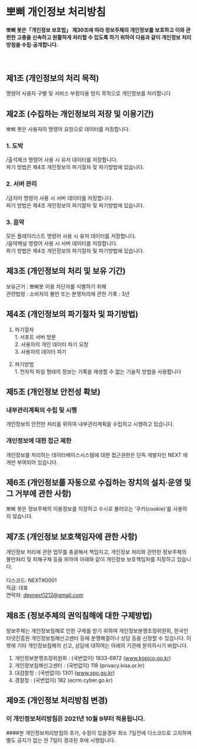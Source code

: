 # 뽀삐 개인정보 처리방침
#### 뽀삐 봇은「개인정보 보호법」 제30조에 따라 정보주체의 개인정보를 보호하고 이와 관련한 고충을 신속하고 원활하게 처리할 수 있도록 하기 위하여 다음과 같이 개인정보 처리방침을 수립·공개합니다.

</br>

## 제1조 (개인정보의 처리 목적)
명령어 사용자 구별 및 서비스 부정이용 방지 목적으로 개인정보를 처리합니다


## 제2조 (수집하는 개인정보의 저장 및 이용기간)
뽀삐 봇은 사용자의 명령어 요청으로 데이터를 저장합니다.

### 1. 도박 
/출석체크 명령어 사용 시 유저 데이터를 저장합니다.</br>파기 방법은 제4조 개인정보의 파기절차 및 파기방법에 있습니다.

### 2. 서버 관리
/금지어 명령어 사용 시 서버 데이터를 저장합니다.</br>파기 방법은 제4조 개인정보의 파기절차 및 파기방법에 있습니다.

### 3. 음악
모든 플레이리스트 명령어 사용 시 유저 데이터를 저장합니다.</br>/음악채널 명령어 사용 시 서버 데이터를 저장합니다.</br>파기 방법은 제4조 개인정보의 파기절차 및 파기방법에 있습니다.

## 제3조 (개인정보의 처리 및 보유 기간)
보유근거 : 뽀삐봇 이용 차단자를 식별하기 위해</br>관련법령 : 소비자의 불만 또는 분쟁처리에 관한 기록 : 3년


## 제4조 (개인정보의 파기절차 및 파기방법)
1) 파기절차</br>1. 서포트 서버 방문</br>2. 사용자의 개인 데이터 파기 요청</br>3. 사용자의 데이터 파기

2) 파기방법</br>1. 전자적 파일 형태의 정보는 기록을 재생할 수 없는 기술적 방법을 사용합니다

## 제5조 (개인정보 안전성 확보)

### 내부관리계획의 수립 및 시행
개인정보의 안전한 처리를 위하여 내부관리계획을 수립하고 시행하고 있습니다.

### 개인정보에 대한 접근 제한
개인정보를 처리하는 데이터베이스시스템에 대한 접근권한은 단독 개발자인 NEXT 에게만 부여되어 있습니다.

## 제6조 (개인정보를 자동으로 수집하는 장치의 설치·운영 및 그 거부에 관한 사항)
뽀삐 봇은 정보주체의 이용정보를 저장하고 수시로 불러오는 ‘쿠키(cookie)’를 사용하지 않습니다.

## 제7조 (개인정보 보호책임자에 관한 사항)
개인정보 처리에 관한 업무를 총괄해서 책임지고, 개인정보 처리와 관련한 정보주체의 불만처리 및 피해구제 등을 위하여 아래와 같이 개인정보 보호책임자를 지정하고 있습니다.</br></br>
디스코드: NEXT#0001</br>
직급: 대표</br>
연락처: devnext1212@gmail.com

## 제8조 (정보주체의 권익침해에 대한 구제방법)
정보주체는 개인정보침해로 인한 구제를 받기 위하여 개인정보분쟁조정위원회, 한국인터넷진흥원 개인정보침해신고센터 등에 분쟁해결이나 상담 등을 신청할 수 있습니다. 이 밖에 기타 개인정보침해의 신고, 상담에 대하여는 아래의 기관에 문의하시기 바랍니다.

1. 개인정보분쟁조정위원회 : (국번없이) 1833-6972 (www.kopico.go.kr)
2. 개인정보침해신고센터 : (국번없이) 118 (privacy.kisa.or.kr)
3. 대검찰청 : (국번없이) 1301 (www.spo.go.kr)
4. 경찰청 : (국번없이) 182 (ecrm.cyber.go.kr)

## 제9조 (개인정보 처리방침 변경)
### 이 개인정보처리방침은 2021년 10월 9부터 적용됩니다.
####본 개인정보처리방침의 추가, 수정이 있을경우 최소 7일전에 디스코드로 고지하며 별도 공지가 없는 한 7일이 경과된 후에 시행됩니다.

